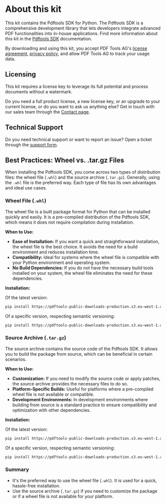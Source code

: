 About this kit
==============

This kit contains the Pdftools SDK for Python. The Pdftools SDK is a comprehensive development library that lets developers integrate advanced PDF functionalities into in-house applications. Find more information about this kit in the [Pdftools SDK](https://www.pdf-tools.com/docs/pdf-tools-sdk/) documentation.

By downloading and using this kit, you accept PDF Tools AG's [license agreement](https://www.pdf-tools.com/license-agreement/),
[privacy policy](https://www.pdf-tools.com/privacy-policy/), and allow PDF Tools AG to track your usage data.

## Licensing

This kit requires a license key to leverage its full potential and process documents without a watermark.

Do you need a full product license, a new license key, or an upgrade to your current license, or do you want to ask us anything else? Get in touch with our sales team through the [Contact page](https://www.pdf-tools.com/contact/).

## Technical Support

Do you need technical support or want to report an issue?
Open a ticket through the [support form](https://www.pdf-tools.com/docs/support/).

## Best Practices: Wheel vs. .tar.gz Files

When installing the Pdftools SDK, you come across two types of distribution files: the wheel file (`.whl`) and the source archive (`.tar.gz`). Generally, using the `.whl` file is the preferred way. Each type of file has its own advantages and ideal use cases.

### Wheel File (`.whl`)

The wheel file is a built package format for Python that can be installed quickly and easily. It is a pre-compiled distribution of the Pdftools SDK, which means it does not require compilation during installation.

**When to Use:**
- **Ease of Installation:** If you want a quick and straightforward installation, the wheel file is the best choice. It avoids the need for a build environment and reduces installation time.
- **Compatibility:** Ideal for systems where the wheel file is compatible with your Python environment and operating system.
- **No Build Dependencies:** If you do not have the necessary build tools installed on your system, the wheel file eliminates the need for these dependencies.

**Installation:**

Of the latest version:

```bash
pip install https://pdftools-public-downloads-production.s3.eu-west-1.amazonaws.com/productkits/PDFSDK/latest/pdftools_sdk-latest.whl
```

Of a specific version, respecting semantic versioning:

```bash
pip install https://pdftools-public-downloads-production.s3.eu-west-1.amazonaws.com/productkits/PDFSDK/VERSION/pdftools_sdk-VERSION.whl
```

### Source Archive (`.tar.gz`)

The source archive contains the source code of the Pdftools SDK. It allows you to build the package from source, which can be beneficial in certain scenarios.

**When to Use:**
- **Customization:** If you need to modify the source code or apply patches, the source archive provides the necessary files to do so.
- **Platform-Specific Builds:** Useful for platforms where a pre-compiled wheel file is not available or compatible.
- **Development Environments:** In development environments where building from source is a standard practice to ensure compatibility and optimization with other dependencies.

**Installation:**

Of the latest version:

```bash
pip install https://pdftools-public-downloads-production.s3.eu-west-1.amazonaws.com/productkits/PDFSDK/latest/pdftools_sdk-latest.tar.gz
```

Of a specific version, respecting semantic versioning:

```bash
pip install https://pdftools-public-downloads-production.s3.eu-west-1.amazonaws.com/productkits/PDFSDK/VERSION/pdftools_sdk-VERSION.tar.gz
```

### Summary
- It's the preferred way to use the wheel file (`.whl`). It is used for a quick, hassle-free installation.
- Use the source archive (`.tar.gz`) if you need to customize the package or if a wheel file is not available for your platform.